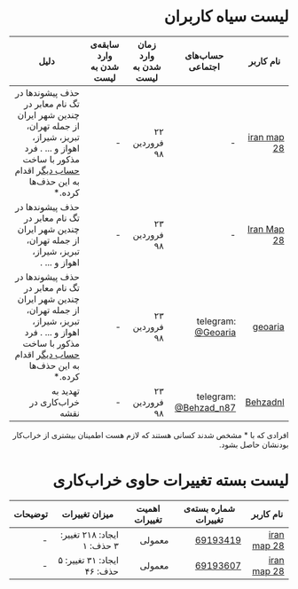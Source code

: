<div dir=rtl>

# لیست سیاه کاربران

| نام کاربر | حساب‌های اجتماعی | زمان وارد شدن به لیست | سابقه‌ی وارد شدن به لیست | دلیل |
| ----- | ----- | ----- | ----- | ----- |
| [iran map 28](https://www.openstreetmap.org/user/iran%20map%2028) | - | ۲۲ فروردین ۹۸ | - | حذف پیشوند‌ها در تگ نام معابر در چندین شهر ایران از جمله تهران، تبریز، شیراز، اهواز و ... . فرد مذکور با ساخت [حساب دیگر](https://www.openstreetmap.org/user/Iran%20Map%20%2028) اقدام به این حذف‌ها کرده.* |
| [Iran Map 28](https://www.openstreetmap.org/user/Iran%20Map%20%2028) | - | ۲۳ فروردین ۹۸ | - | حذف پیشوند‌ها در تگ نام معابر در چندین شهر ایران از جمله تهران، تبریز، شیراز، اهواز و ... . |
| [geoaria](https://www.openstreetmap.org/user/geoaria) | telegram: [@Geoaria](https://t.me/Geoaria) | ۲۳ فروردین ۹۸ | - | حذف پیشوند‌ها در تگ نام معابر در چندین شهر ایران از جمله تهران، تبریز، شیراز، اهواز و ... . فرد مذکور با ساخت [حساب دیگر](https://www.openstreetmap.org/user/Iran%20Map%20%2028) اقدام به این حذف‌ها کرده.* |
| [Behzadnl](https://www.openstreetmap.org/user/Behzadnl) | telegram: [@Behzad_n87](https://t.me/Behzad_n87) | ۲۳ فروردین ۹۸ | - | تهدید به خراب‌کاری در نقشه |

افرادی که با * مشخص شدند کسانی هستند که لازم هست اطمینان بیشتری از خراب‌کار بودنشان حاصل بشود.

# لیست بسته‌ تغییرات حاوی خراب‌کاری

| نام کاربر | شماره بسته‌ی تغییرات | اهمیت تغییرات | میزان تغییرات |  توضیحات |
| ----- | ----- | ----- | ----- | ----- |
| [iran map 28](https://www.openstreetmap.org/user/iran%20map%2028) | [69193419](https://www.openstreetmap.org/changeset/69193419) | معمولی | ایجاد: ۲۱۸ تغییر: ۳ حذف: ۱ | - |
| [iran map 28](https://www.openstreetmap.org/user/iran%20map%2028) | [69193607](https://www.openstreetmap.org/changeset/69193607) | معمولی | ایجاد: ۳۱ تغییر: ۵ حذف: ۴۶ | - |
